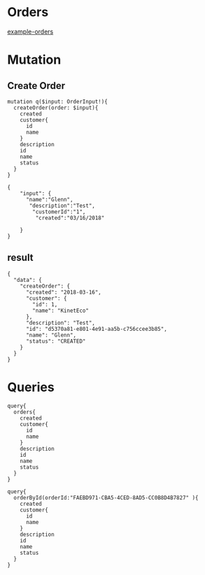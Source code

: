 # Orders 
[example-orders](https://github.com/graphql-dotnet/example-orders)  

# Mutation  

## Create Order
```
mutation q($input: OrderInput!){
  createOrder(order: $input){
    created
    customer{
      id
      name
    }
    description
    id
    name
    status
  }
}
```
```
{
    "input": {
      "name":"Glenn",
       "description":"Test",
        "customerId":"1",
         "created":"03/16/2018"
        
    }
}
```
## result
```
{
  "data": {
    "createOrder": {
      "created": "2018-03-16",
      "customer": {
        "id": 1,
        "name": "KinetEco"
      },
      "description": "Test",
      "id": "d5370a81-e801-4e91-aa5b-c756ccee3b85",
      "name": "Glenn",
      "status": "CREATED"
    }
  }
}
```
# Queries
```
query{
  orders{
    created
    customer{
      id
      name
    }
    description
    id
    name
    status
  }
}
```

```
query{
  orderById(orderId:"FAEBD971-CBA5-4CED-8AD5-CC0B8D4B7827" ){
    created
    customer{
      id
      name
    }
    description
    id
    name
    status
  }
}
```


